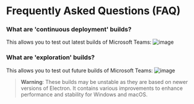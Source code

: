 # Frequently Asked Questions (FAQ)

### What are 'continuous deployment' builds?

This allows you to test out latest builds of Microsoft Teams:
![image](https://user-images.githubusercontent.com/11600822/213933331-572c6a10-a644-465e-9695-c8712389fe3f.png)

### What are 'exploration' builds?

This allows you to test out future builds of Microsoft Teams:
![image](https://user-images.githubusercontent.com/11600822/213933127-0ba37d9b-56e8-4014-8f42-a65a051f691f.png)

> **Warning**:
> These builds may be unstable as they are based on newer versions of Electron.
> It contains various improvements to enhance performance and stability for Windows and macOS.
